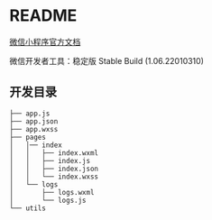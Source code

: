 # README

[微信小程序官方文档](https://developers.weixin.qq.com/miniprogram/dev/framework/structure.html)

微信开发者工具：稳定版 Stable Build (1.06.22010310)

## 开发目录

```text
├── app.js
├── app.json
├── app.wxss
├── pages
│   │── index
│   │   ├── index.wxml
│   │   ├── index.js
│   │   ├── index.json
│   │   └── index.wxss
│   └── logs
│       ├── logs.wxml
│       └── logs.js
└── utils
```